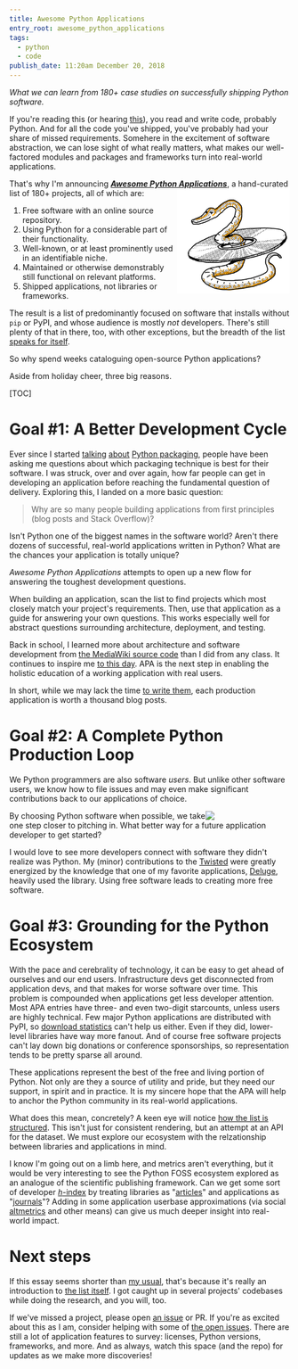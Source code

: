 ```yaml
---
title: Awesome Python Applications
entry_root: awesome_python_applications
tags:
  - python
  - code
publish_date: 11:20am December 20, 2018
---
```


*What we can learn from 180+ case studies on successfully shipping Python software.*

If you're reading this (or hearing
[this](https://testandcode.com/55)), you read and write code, probably
Python. And for all the code you've shipped, you've probably had your
share of missed requirements. Somehere in the excitement of software
abstraction, we can lose sight of what really matters, what makes our
well-factored modules and packages and frameworks turn into real-world
applications.


That's why I'm announcing [***Awesome Python
Applications***](https://github.com/mahmoud/awesome-python-applications),
a hand-curated list of 180+ projects, all of which are:
<img align=right width="40%" src="/uploads/illo/snake_cd.png">

1. Free software with an online source repository.
2. Using Python for a considerable part of their functionality.
3. Well-known, or at least prominently used in an identifiable niche.
4. Maintained or otherwise demonstrably still functional on relevant platforms.
5. Shipped applications, not libraries or frameworks.

The result is a list of predominantly focused on software that
installs without `pip` or PyPI, and whose audience is mostly *not*
developers. There's still plenty of that in there, too, with other
exceptions, but the breadth of the list [speaks for
itself](https://github.com/mahmoud/awesome-python-applications#awesome-python-applications).

So why spend weeks cataloguing open-source Python applications?

Aside from holiday cheer, three big reasons.

[TOC]

# Goal #1: A Better Development Cycle

Ever since I started
[talking](https://www.youtube.com/watch?v=iLVNWfPWAC8)
[about](https://www.youtube.com/watch?v=tfI2hdK6vVY) [Python
packaging](http://sedimental.org/the_packaging_gradient.html), people
have been asking me questions about which packaging technique is best
for their software. I was struck, over and over again, how far people
can get in developing an application before reaching the fundamental
question of delivery. Exploring this, I landed on a more basic
question:

> Why are so many people building applications from first
> principles (blog posts and Stack Overflow)?

Isn't Python one of the biggest names in the software world?  Aren't
there dozens of successful, real-world applications written in Python?
What are the chances your application is totally unique?

*Awesome Python Applications* attempts to open up a new
flow for answering the toughest development questions.

When building an application, scan the list to find projects which
most closely match your project's requirements. Then, use that
application as a guide for answering your own questions. This works
especially well for abstract questions surrounding architecture,
deployment, and testing.

Back in school, I learned more about architecture and software
development from [the MediaWiki source
code](https://github.com/wikimedia/mediawiki) than I did from any
class. It continues to inspire me [to this
day](http://sedimental.org/hatnote_projects.html). APA is the next
step in enabling the holistic education of a working application with
real users.

In short, while we may lack the time [to write
them](http://aosabook.org/en/index.html), each production application
is worth a thousand blog posts.

# Goal #2: A Complete Python Production Loop

We Python programmers are also software *users*. But unlike other
software users, we know how to file issues and may even make
significant contributions back to our applications of choice.

<img align=right width="30%" src="/uploads/illo/network_sm.png">

By choosing Python software when possible, we take one step closer to
pitching in. What better way for a future application developer to get
started?

I would love to see more developers connect with software they didn't
realize was Python. My (minor) contributions to the
[Twisted](https://github.com/twisted/twisted) were greatly energized
by the knowledge that one of my favorite applications,
[Deluge](https://github.com/deluge-torrent/deluge), heavily used the
library. Using free software leads to creating more free software.

# Goal #3: Grounding for the Python Ecosystem

With the pace and cerebrality of technology, it can be easy to get
ahead of ourselves and our end users. Infrastructure devs get
disconnected from application devs, and that makes for worse software
over time. This problem is compounded when applications get less
developer attention. Most APA entries have three- and even two-digit
starcounts, unless users are highly technical. Few major Python
applications are distributed with PyPI, so [download
statistics](https://pypistats.org) can't help us either. Even if they
did, lower-level libraries have way more fanout. And of course free
software projects can't lay down big donations or conference
sponsorships, so representation tends to be pretty sparse all around.

These applications represent the best of the free and living portion of
Python. Not only are they a source of utility and pride, but they need
our support, in spirit and in practice. It is my sincere hope that the
APA will help to anchor the Python community in its real-world
applications.

What does this mean, concretely? A keen eye will
notice [how the list is
structured](https://github.com/mahmoud/awesome-python-applications/blob/master/projects.yaml). This
isn't just for consistent rendering, but an attempt at an API for the
dataset. We must explore our ecosystem with the relzationship between
libraries and applications in mind.

I know I'm going out on a limb here, and metrics aren't everything,
but it would be very interesting to see the Python FOSS ecosystem
explored as an analogue of the scientific publishing framework. Can we
get some sort of developer
[*h*-index](https://en.wikipedia.org/wiki/H-index) by treating
libraries as
"[articles](https://en.wikipedia.org/wiki/Article-level_metrics)" and
applications as
"[journals](https://en.wikipedia.org/wiki/Journal-level_metrics)"?
Adding in some application userbase approximations (via social
[altmetrics](https://en.wikipedia.org/wiki/Altmetrics) and other
means) can give us much deeper insight into real-world impact.

# Next steps

If this essay seems shorter than [my usual](/archive.html), that's
because it's really an introduction to [the list
itself](https://github.com/mahmoud/awesome-python-applications). I got
caught up in several projects' codebases while doing the research, and
you will, too.

If we've missed a project, please open [an
issue](https://github.com/mahmoud/awesome-python-applications/issues/new)
or PR. If you're as excited about this as I am, consider helping with
some of [the open
issues](https://github.com/mahmoud/awesome-python-applications/issues). There
are still a lot of application features to survey: licenses,
Python versions, frameworks, and more. And as always, watch this space
(and the repo) for updates as we make more discoveries!
